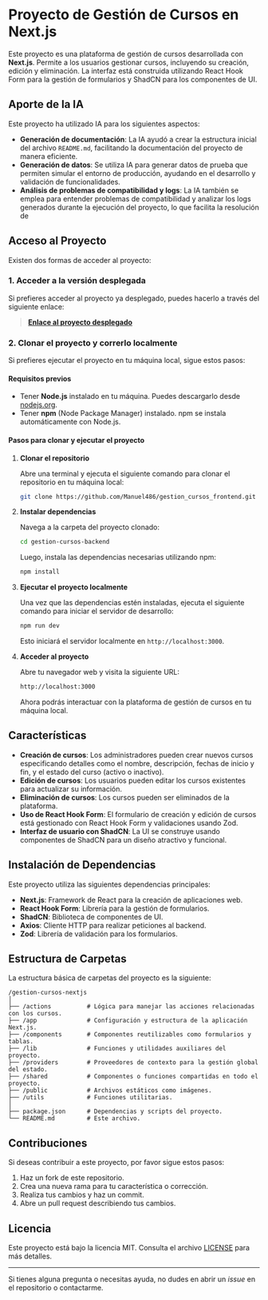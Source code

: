 
# Proyecto de Gestión de Cursos en Next.js

Este proyecto es una plataforma de gestión de cursos desarrollada con **Next.js**. Permite a los usuarios gestionar cursos, incluyendo su creación, edición y eliminación. La interfaz está construida utilizando React Hook Form para la gestión de formularios y ShadCN para los componentes de UI.

## Aporte de la IA
Este proyecto ha utilizado IA para los siguientes aspectos:

- **Generación de documentación**: La IA ayudó a crear la estructura inicial del archivo `README.md`, facilitando la documentación del proyecto de manera eficiente.
- **Generación de datos**: Se utiliza IA para generar datos de prueba que permiten simular el entorno de producción, ayudando en el desarrollo y validación de funcionalidades.
- **Análisis de problemas de compatibilidad y logs**: La IA también se emplea para entender problemas de compatibilidad y analizar los logs generados durante la ejecución del proyecto, lo que facilita la resolución de


## Acceso al Proyecto

Existen dos formas de acceder al proyecto:

### 1. Acceder a la versión desplegada

Si prefieres acceder al proyecto ya desplegado, puedes hacerlo a través del siguiente enlace:

> **[Enlace al proyecto desplegado](https://gestioncursos.netlify.app/courses)**


### 2. Clonar el proyecto y correrlo localmente

Si prefieres ejecutar el proyecto en tu máquina local, sigue estos pasos:

#### Requisitos previos

- Tener **Node.js** instalado en tu máquina. Puedes descargarlo desde [nodejs.org](https://nodejs.org/).
- Tener **npm** (Node Package Manager) instalado. npm se instala automáticamente con Node.js.

#### Pasos para clonar y ejecutar el proyecto

1. **Clonar el repositorio**

   Abre una terminal y ejecuta el siguiente comando para clonar el repositorio en tu máquina local:

   ```bash
   git clone https://github.com/Manuel486/gestion_cursos_frontend.git
   ```

2. **Instalar dependencias**

   Navega a la carpeta del proyecto clonado:

   ```bash
   cd gestion-cursos-backend
   ```

   Luego, instala las dependencias necesarias utilizando npm:

   ```bash
   npm install
   ```

3. **Ejecutar el proyecto localmente**

   Una vez que las dependencias estén instaladas, ejecuta el siguiente comando para iniciar el servidor de desarrollo:

   ```bash
   npm run dev
   ```

   Esto iniciará el servidor localmente en `http://localhost:3000`.

4. **Acceder al proyecto**

   Abre tu navegador web y visita la siguiente URL:

   ```bash
   http://localhost:3000
   ```

   Ahora podrás interactuar con la plataforma de gestión de cursos en tu máquina local.

## Características

- **Creación de cursos**: Los administradores pueden crear nuevos cursos especificando detalles como el nombre, descripción, fechas de inicio y fin, y el estado del curso (activo o inactivo).
- **Edición de cursos**: Los usuarios pueden editar los cursos existentes para actualizar su información.
- **Eliminación de cursos**: Los cursos pueden ser eliminados de la plataforma.
- **Uso de React Hook Form**: El formulario de creación y edición de cursos está gestionado con React Hook Form y validaciones usando Zod.
- **Interfaz de usuario con ShadCN**: La UI se construye usando componentes de ShadCN para un diseño atractivo y funcional.

## Instalación de Dependencias

Este proyecto utiliza las siguientes dependencias principales:

- **Next.js**: Framework de React para la creación de aplicaciones web.
- **React Hook Form**: Librería para la gestión de formularios.
- **ShadCN**: Biblioteca de componentes de UI.
- **Axios**: Cliente HTTP para realizar peticiones al backend.
- **Zod**: Librería de validación para los formularios.

## Estructura de Carpetas

La estructura básica de carpetas del proyecto es la siguiente:

```
/gestion-cursos-nextjs
│
├── /actions          # Lógica para manejar las acciones relacionadas con los cursos.
├── /app              # Configuración y estructura de la aplicación Next.js.
├── /components       # Componentes reutilizables como formularios y tablas.
├── /lib              # Funciones y utilidades auxiliares del proyecto.
├── /providers        # Proveedores de contexto para la gestión global del estado.
├── /shared           # Componentes o funciones compartidas en todo el proyecto.
├── /public           # Archivos estáticos como imágenes.
├── /utils            # Funciones utilitarias.
│
├── package.json      # Dependencias y scripts del proyecto.
└── README.md         # Este archivo.
```

## Contribuciones

Si deseas contribuir a este proyecto, por favor sigue estos pasos:

1. Haz un fork de este repositorio.
2. Crea una nueva rama para tu característica o corrección.
3. Realiza tus cambios y haz un commit.
4. Abre un pull request describiendo tus cambios.

## Licencia

Este proyecto está bajo la licencia MIT. Consulta el archivo [LICENSE](LICENSE) para más detalles.

---

Si tienes alguna pregunta o necesitas ayuda, no dudes en abrir un *issue* en el repositorio o contactarme.
